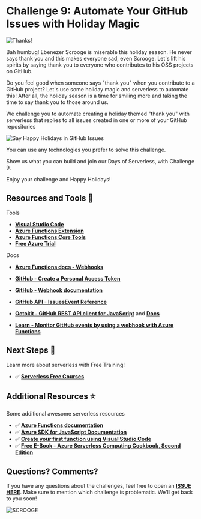 # Challenge 9: Automate Your GitHub Issues with Holiday Magic

![Thanks!](https://res.cloudinary.com/jen-looper/image/upload/v1575132447/images/challenge-9_oryult.jpg)

Bah humbug! Ebenezer Scrooge is miserable this holiday season. He never says thank you and this makes everyone sad, even Scrooge. Let's lift his spirits by saying thank you to everyone who contributes to his OSS projects on GitHub.

Do you feel good when someone says "thank you" when you contribute to a GitHub project? Let's use some holiday magic and serverless to automate this! After all, the holiday season is a time for smiling more and taking the time to say thank you to those around us.

We challenge you to automate creating a holiday themed "thank you" with serverless that replies to all issues created in one or more of your GitHub repositories

![Say Happy Holidays in GitHub Issues](https://thepracticaldev.s3.amazonaws.com/i/ja821uc4e380rlfzqsyc.jpg)

You can use any technologies you prefer to solve this challenge.

Show us what you can build and join our Days of Serverless, with Challenge 9.

Enjoy your challenge and Happy Holidays!

## Resources and Tools 🚀

Tools

- **[Visual Studio Code](https://code.visualstudio.com/?WT.mc_id=25daysofserverless-github-cxa)**
- **[Azure Functions Extension](https://marketplace.visualstudio.com/items?itemName=ms-azuretools.vscode-azurefunctions&WT.mc_id=25daysofserverless-github-cxa)**
- **[Azure Functions Core Tools](https://docs.microsoft.com/en-us/azure/azure-functions/functions-run-local?WT.mc_id=25daysofserverless-github-cxa)**
- **[Free Azure Trial](https://azure.microsoft.com/free?WT.mc_id=25daysofserverless-github-cxa)**

Docs

- **[Azure Functions docs - Webhooks](https://docs.microsoft.com/en-us/azure/azure-functions/functions-bindings-http-webhook?tabs=csharp#webhooks&WT.mc_id=25daysofserverless-github-cxa)**

- **[GitHub - Create a Personal Access Token](https://help.github.com/en/github/authenticating-to-github/creating-a-personal-access-token-for-the-command-line?WT.mc_id=25daysofserverless-github-cxa)**
- **[GitHub - Webhook documentation](https://developer.github.com/webhooks?WT.mc_id=25daysofserverless-github-cxa)**
- **[GitHub API - IssuesEvent Reference](https://developer.github.com/v3/activity/events/types/#issuesevent?WT.mc_id=25daysofserverless-github-cxa)**
- **[Octokit - GitHub REST API client for JavaScript](https://github.com/octokit/rest.js)** and **[Docs](https://octokit.github.io/rest.js/)**
- **[Learn - Monitor GitHub events by using a webhook with Azure Functions](https://docs.microsoft.com/en-us/learn/modules/monitor-github-events-with-a-function-triggered-by-a-webhook?WT.mc_id=25daysofserverless-github-cxa)**

## Next Steps 🏃

Learn more about serverless with Free Training!

- ✅ **[Serverless Free Courses](https://docs.microsoft.com/learn/browse/?term=azure%20functions&WT.mc_id=25daysofserverless-github-cxa)**

## Additional Resources ⭐️

Some additional awesome serverless resources

- ✅ **[Azure Functions documentation](https://docs.microsoft.com/azure/azure-functions/?WT.mc_id=25daysofserverless-github-cxa)**
- ✅ **[Azure SDK for JavaScript Documentation](https://docs.microsoft.com/azure/javascript/?WT.mc_id=25daysofserverless-github-cxa)**
- ✅ **[Create your first function using Visual Studio Code](https://docs.microsoft.com/azure/azure-functions/functions-create-first-function-vs-code?WT.mc_id=25daysofserverless-github-cxa)**
- ✅ **[Free E-Book - Azure Serverless Computing Cookbook, Second Edition](https://azure.microsoft.com/resources/azure-serverless-computing-cookbook/?WT.mc_id=25daysofserverless-github-cxa)**

## Questions? Comments?

If you have any questions about the challenges, feel free to open an **[ISSUE HERE](https://github.com/microsoft/25-days-of-serverless/issues)**. Make sure to mention which challenge is problematic. We'll get back to you soon!

![SCROOGE](https://thepracticaldev.s3.amazonaws.com/i/jdc4k2ul3vzs90vamisi.jpg)
